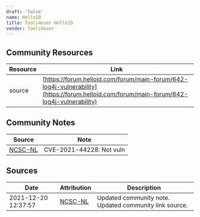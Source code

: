 ```yaml
---
draft: 'false'
name: HelloID
title: Tools4ever HelloID
vendor: Tools4ever
---
```



## Community Resources
| Resource | Link |
| --- | --- |
| source | [https://forum.helloid.com/forum/main-forum/642-log4j-vulnerability](https://forum.helloid.com/forum/main-forum/642-log4j-vulnerability) |

## Community Notes
| Source | Note |
| --- | --- |
| [NCSC-NL](https://github.com/NCSC-NL/log4shell/blob/main/software/README.md) | CVE-2021-44228: Not vuln </ul> |

## Sources
| Date | Attribution | Description |
| --- | --- | --- |
| 2021-12-20 12:37:57 | [NCSC-NL](https://github.com/NCSC-NL/log4shell/blob/main/software/README.md) | Updated community note. Updated community link source.  |
